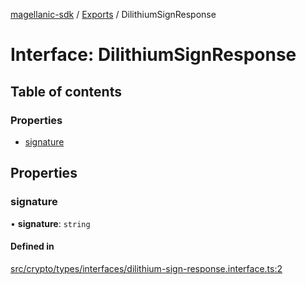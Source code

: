 [magellanic-sdk](../README.md) / [Exports](../modules.md) / DilithiumSignResponse

# Interface: DilithiumSignResponse

## Table of contents

### Properties

- [signature](DilithiumSignResponse.md#signature)

## Properties

### signature

• **signature**: `string`

#### Defined in

[src/crypto/types/interfaces/dilithium-sign-response.interface.ts:2](https://gitlab.com/magellanic/platform/magellanic-ciem/magellanic-ciem-sdk/-/blob/70cfedb/src/crypto/types/interfaces/dilithium-sign-response.interface.ts#L2)
